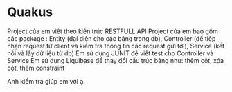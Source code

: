 # Quakus
Project của em viết theo kiến trúc RESTFULL API
Project của em bao gồm các package : Entity (đại diện cho các bảng trong db), Controller (để tiếp nhận request từ client và kiểm tra thông tin các request gửi tới), Service (kết nối và lấy dữ liệu từ db) 
Em sử dụng JUNIT để viết test cho Controller và Service
Em sử dụng Liquibase để thay đổi cấu trúc bảng như: thêm cột, xóa cột, thêm constraint

Anh kiểm tra giúp em với ạ.
